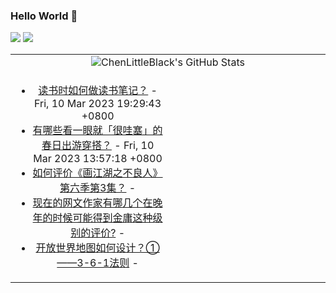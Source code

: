 ### Hello World 👋

[![](https://img.shields.io/badge/@ChenLittleBlack-1a6c81?style=flat&logo=java&logoColor=1a6c81&label=Java&colorA=ffffff)](https://www.java.com/)
[![](https://img.shields.io/badge/@ChenLittleBlack-41b883?style=flat&logo=vuedotjs&logoColor=41b883&label=Vue&colorA=ffffff)](https://cn.vuejs.org/)

<table>
<tr>
<td colspan="2" style="text-align: center;">
<img alt="ChenLittleBlack's GitHub Stats" src="https://github-readme-stats.vercel.app/api?username=ChenLittleBlack&show_icons=true&icon_color=CE1D2D&text_color=718096&bg_color=ffffff&hide_title=true" />
</td>
</tr>
<tr>
<td align="center" valign="middle">

<!-- START_SECTION:blog -->
* <a href='http://www.zhihu.com/question/20700854/answer/2930378991?utm_campaign=rss&utm_medium=rss&utm_source=rss&utm_content=title' target='_blank'>读书时如何做读书笔记？</a> - Fri, 10 Mar 2023 19:29:43 +0800
* <a href='http://www.zhihu.com/question/585848692/answer/2929623951?utm_campaign=rss&utm_medium=rss&utm_source=rss&utm_content=title' target='_blank'>有哪些看一眼就「很哇塞」的春日出游穿搭？</a> - Fri, 10 Mar 2023 13:57:18 +0800
* <a href='http://www.zhihu.com/question/588329391/answer/2928458228?utm_campaign=rss&utm_medium=rss&utm_source=rss&utm_content=title' target='_blank'>如何评价《画江湖之不良人》第六季第3集？</a> - 
* <a href='http://www.zhihu.com/question/366099825/answer/2900622718?utm_campaign=rss&utm_medium=rss&utm_source=rss&utm_content=title' target='_blank'>现在的网文作家有哪几个在晚年的时候可能得到金庸这种级别的评价?</a> - 
* <a href='http://zhuanlan.zhihu.com/p/593114831?utm_campaign=rss&utm_medium=rss&utm_source=rss&utm_content=title' target='_blank'>开放世界地图如何设计？①——3-6-1法则</a> - 
<!-- END_SECTION:blog -->

</td>
<td valign="middle" width="50%">

<!-- START_SECTION:douban -->

<!-- END_SECTION:douban -->

</td>
</tr>
</table>
